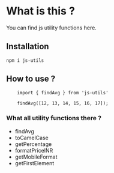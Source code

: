 # What is this ?

You can find js utility functions here.

## Installation

`npm i js-utils`

## How to use ?

```
    import { findAvg } from 'js-utils'

    findAvg([12, 13, 14, 15, 16, 17]);
```

### What all utility functions there ?

* findAvg
* toCamelCase
* getPercentage
* formatPriceINR
* getMobileFormat
* getFirstElement
